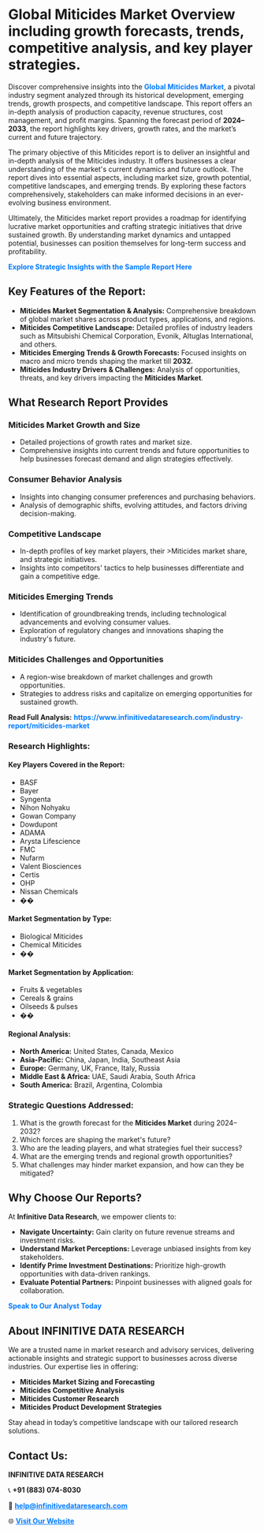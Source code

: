 <h1>Global Miticides Market Overview including growth forecasts, trends, competitive analysis, and key player strategies.</h1>
<p>
Discover comprehensive insights into the 
<a href="https://www.infinitivedataresearch.com/industry-report/miticides-market" rel="dofollow" style="color: #007BFF; text-decoration: none;"><strong>Global Miticides Market</strong></a>, a pivotal industry segment analyzed through its historical development, emerging trends, growth prospects, and competitive landscape. This report offers an in-depth analysis of production capacity, revenue structures, cost management, and profit margins. Spanning the forecast period of <strong>2024–2033</strong>, the report highlights key drivers, growth rates, and the market’s current and future trajectory.
</p>
<p>
The primary objective of this Miticides report is to deliver an insightful and in-depth analysis of the Miticides industry. It offers businesses a clear understanding of the market's current dynamics and future outlook. The report dives into essential aspects, including market size, growth potential, competitive landscapes, and emerging trends. By exploring these factors comprehensively, stakeholders can make informed decisions in an ever-evolving business environment.
</p>
<p>
Ultimately, the Miticides market report provides a roadmap for identifying lucrative market opportunities and crafting strategic initiatives that drive sustained growth. By understanding market dynamics and untapped potential, businesses can position themselves for long-term success and profitability.
</p>
<p>
<a href="https://www.infinitivedataresearch.com/request-sample/reportId=109944" style="color: #007BFF; text-decoration: none;"><strong>Explore Strategic Insights with the Sample Report Here</strong></a>
</p>

<h2>Key Features of the Report:</h2>
<ul>
<li><strong>Miticides Market Segmentation & Analysis:</strong> Comprehensive breakdown of global market shares across product types, applications, and regions.</li>
<li><strong>Miticides Competitive Landscape:</strong> Detailed profiles of industry leaders such as Mitsubishi Chemical Corporation, Evonik, Altuglas International, and others.</li>
<li><strong>Miticides Emerging Trends & Growth Forecasts:</strong> Focused insights on macro and micro trends shaping the market till <strong>2032</strong>.</li>
<li><strong>Miticides Industry Drivers & Challenges:</strong> Analysis of opportunities, threats, and key drivers impacting the <strong>Miticides Market</strong>.</li>
</ul>

<h2>What Research Report Provides</h2>
<h3>Miticides Market Growth and Size</h3>
<ul>
<li>Detailed projections of growth rates and market size.</li>
<li>Comprehensive insights into current trends and future opportunities to help businesses forecast demand and align strategies effectively.</li>
</ul>

<h3>Consumer Behavior Analysis</h3>
<ul>
<li>Insights into changing consumer preferences and purchasing behaviors.</li>
<li>Analysis of demographic shifts, evolving attitudes, and factors driving decision-making.</li>
</ul>

<h3>Competitive Landscape</h3>
<ul>
<li>In-depth profiles of key market players, their >Miticides market share, and strategic initiatives.</li>
<li>Insights into competitors' tactics to help businesses differentiate and gain a competitive edge.</li>
</ul>

<h3>Miticides Emerging Trends</h3>
<ul>
<li>Identification of groundbreaking trends, including technological advancements and evolving consumer values.</li>
<li>Exploration of regulatory changes and innovations shaping the industry's future.</li>
</ul>

<h3>Miticides Challenges and Opportunities</h3>
<ul>
<li>A region-wise breakdown of market challenges and growth opportunities.</li>
<li>Strategies to address risks and capitalize on emerging opportunities for sustained growth.</li>
</ul>
<p><strong>Read Full Analysis:</strong> <a href="https://www.infinitivedataresearch.com/industry-report/miticides-market" rel="dofollow" style="color: #007BFF; text-decoration: none;"><strong>https://www.infinitivedataresearch.com/industry-report/miticides-market</strong></a></p>
<h3>Research Highlights:</h3>
<h4>Key Players Covered in the Report:</h4>
<ul><li>BASF</li><li>Bayer</li><li>Syngenta</li><li>Nihon Nohyaku</li><li>Gowan Company</li><li>Dowdupont</li><li>ADAMA</li><li>Arysta Lifescience</li><li>FMC</li><li>Nufarm</li><li>Valent Biosciences</li><li>Certis</li><li>OHP</li><li>Nissan Chemicals</li><li>��</li></ul>
<h4>Market Segmentation by Type:</h4>
<ul><li>Biological Miticides</li><li>Chemical Miticides</li><li>��</li></ul>
<h4>Market Segmentation by Application:</h4>
<ul><li>Fruits &amp; vegetables</li><li>Cereals &amp; grains</li><li>Oilseeds &amp; pulses</li><li>��</li></ul>

<h4>Regional Analysis:</h4>
<ul>
<li><strong>North America:</strong> United States, Canada, Mexico</li>
<li><strong>Asia-Pacific:</strong> China, Japan, India, Southeast Asia</li>
<li><strong>Europe:</strong> Germany, UK, France, Italy, Russia</li>
<li><strong>Middle East & Africa:</strong> UAE, Saudi Arabia, South Africa</li>
<li><strong>South America:</strong> Brazil, Argentina, Colombia</li>
</ul>

<h3>Strategic Questions Addressed:</h3>
<ol>
<li>What is the growth forecast for the <strong>Miticides Market</strong> during 2024–2032?</li>
<li>Which forces are shaping the market's future?</li>
<li>Who are the leading players, and what strategies fuel their success?</li>
<li>What are the emerging trends and regional growth opportunities?</li>
<li>What challenges may hinder market expansion, and how can they be mitigated?</li>
</ol>

<h2>Why Choose Our Reports?</h2>
<p>At <strong>Infinitive Data Research</strong>, we empower clients to:</p>
<ul>
<li><strong>Navigate Uncertainty:</strong> Gain clarity on future revenue streams and investment risks.</li>
<li><strong>Understand Market Perceptions:</strong> Leverage unbiased insights from key stakeholders.</li>
<li><strong>Identify Prime Investment Destinations:</strong> Prioritize high-growth opportunities with data-driven rankings.</li>
<li><strong>Evaluate Potential Partners:</strong> Pinpoint businesses with aligned goals for collaboration.</li>
</ul>
<p><a href="https://www.infinitivedataresearch.com/industry-report/miticides-market" rel="dofollow" style="color: #007BFF; text-decoration: none;"><strong>Speak to Our Analyst Today</strong></a></p>

<h2>About INFINITIVE DATA RESEARCH</h2>
<p>We are a trusted name in market research and advisory services, delivering actionable insights and strategic support to businesses across diverse industries. Our expertise lies in offering:</p>
<ul>
<li><strong>Miticides Market Sizing and Forecasting</strong></li>
<li><strong>Miticides Competitive Analysis</strong></li>
<li><strong>Miticides Customer Research</strong></li>
<li><strong>Miticides Product Development Strategies</strong></li>
</ul>
<p>Stay ahead in today’s competitive landscape with our tailored research solutions.</p>

<h2>Contact Us:</h2>
<p><strong>INFINITIVE DATA RESEARCH</strong></p>
<p>📞 <strong>+91 (883) 074-8030</strong></p>
<p>📧 <strong><a href="mailto:help@infinitivedataresearch.com" style="color: #007BFF;">help@infinitivedataresearch.com</a></strong></p>
<p>🌐 <strong><a href="https://www.infinitivedataresearch.com" rel="dofollow" style="color: #007BFF;">Visit Our Website</a></strong></p>
